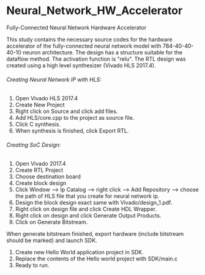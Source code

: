# Neural_Network_HW_Accelerator
Fully-Connected Neural Network Hardware Accelerator


This study contains the necessary source codes for the hardware accelerator of the fully-connected neural network model with 784-40-40-40-10 neuron architecture. The design has a structure suitable for the dataflow method. The activation function is "relu". The RTL design was created using a high level synthesizer (Vivado HLS 2017.4).

######  Creating Neural Network IP with HLS: ######
1. Open Vivado HLS 2017.4
2. Create New Project
3. Right click on Source and click add files.
4. Add HLS/core.cpp to the project as source file.
5. Click C synthesis.
6. When synthesis is finished, click Export RTL.

######  Creating SoC Design:  ######
1. Open Vivado 2017.4
2. Create RTL Project
3. Choose destination board
4. Create block design
5. Click Window --> Ip Catalog --> right click --> Add Repository --> choose the path of HLS file that you create for neural network ip.
6. Design the block design exact same with Vivado/design_1.pdf.
7. Right click on design file and click Create HDL Wrapper.
8. Right click on design and click Generate Output Products.
9. Click on Generate Bitstream.


When generate bitstream finished, export hardware (include bitstream should be marked) and launch SDK.

1. Create new Hello World application project in SDK.
2. Replace the contents of the Hello world project with SDK/main.c
3. Ready to run.

